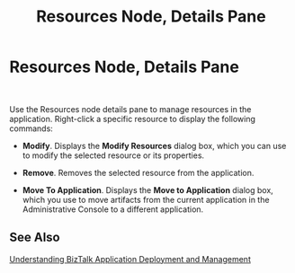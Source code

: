 ﻿---
title: Resources Node, Details Pane
TOCTitle: Resources Node, Details Pane
ms:assetid: 5513ea8d-4095-4b44-8226-05c67e0bfc01
ms:mtpsurl: https://msdn.microsoft.com/en-us/library/Aa560213(v=BTS.80)
ms:contentKeyID: 51528108
ms.date: 08/30/2017
mtps_version: v=BTS.80
f1_keywords:
- bts10.admin.resultsobject.resource
---

# Resources Node, Details Pane

 

Use the Resources node details pane to manage resources in the application. Right-click a specific resource to display the following commands:

  - **Modify**. Displays the **Modify Resources** dialog box, which you can use to modify the selected resource or its properties.

  - **Remove**. Removes the selected resource from the application.

  - **Move To Application**. Displays the **Move to Application** dialog box, which you use to move artifacts from the current application in the Administrative Console to a different application.

## See Also

[Understanding BizTalk Application Deployment and Management](https://msdn.microsoft.com/en-us/library/aa560022\(v=bts.80\))

